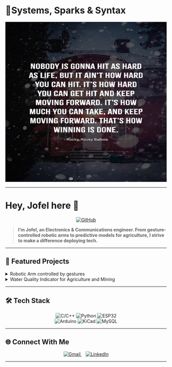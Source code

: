 #  🔧Systems, Sparks & Syntax 

<!-- banner -->
<p align="center">
   <img src="quote.jpg" alt="Banner" style="width:100%; max-height:500px;" />
</p>

---

# Hey, **Jofel** here 👋


<div align="center">
  <a href="https://github.com/jofel-dev" rel="nofollow">
    <img src="https://cdn-icons-png.flaticon.com/512/25/25231.png" alt="GitHub" height="24px" />
  </a>
</div>

> __I’m Jofel, an Electronics & Communications engineer. From gesture-controlled robotic arms to predictive models for agriculture, I strive to make a difference deploying tech.__

---

## 🚀 Featured Projects

<details>
<summary> Robotic Arm controlled by gestures</summary>

**Tech**: ESP-NOW, PCA9685, MPU6050  
**Highlights**:
- Real-time gesture capture  
- Smooth servo control for precision  

![Glove Demo](assets/glove-demo.gif)

</details>

<details>
<summary> Water Quality Indicator for Agriculture and Mining</summary>

**Tech**: XAMPP → MySQL, Arduino IDE, PHP  
**Highlights**:
- 4-parameter model (pH, Temperature, TDS, Turbidity)  
- Live dashboard integration  

<img src="assets/soil-dashboard.png" width="400" />

</details>

---

## 🛠️ Tech Stack

<p align="center">
  <img src="https://img.shields.io/badge/C%2F%2B%2B-blue" alt="C/C++" height="50" />
  <img src="https://img.shields.io/badge/Python-yellow" alt="Python" height="50" />
  <img src="https://img.shields.io/badge/ESP32-teal" alt="ESP32" height="50" /><br>
  <img src="https://img.shields.io/badge/Arduino-lightgrey" alt="Arduino" height="50" />
  <img src="https://img.shields.io/badge/KiCad-red" alt="KiCad" height="50" />
  <img src="https://img.shields.io/badge/MySQL-blueviolet" alt="MySQL" height="50" />
</p>

---

## 🌐 Connect With Me

<p align="center">
  <a href="mailto:jofelpj@gmail.com" rel="nofollow">
    <img src="https://www.gstatic.com/images/branding/product/1x/gmail_48dp.png" alt="Gmail" height="24px" />
  </a>
  &nbsp;&nbsp;
  <a href="https://www.linkedin.com/in/jofelpj/" rel="nofollow">
    <img src="https://cdn-icons-png.flaticon.com/512/174/174857.png" alt="LinkedIn" height="24px" />
  </a>
</p>

---

